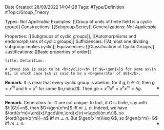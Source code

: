 <div class="topSpace"></div>

Date Created: 26/09/2022 14:04:28
Tags: #Type/Definition #Topic/Group_Theory

Types: <i>Not Applicable</i>
Examples: [[Group of units of finite field is a cyclic group]]
Constructions: [[Subgroup Series]]
Generalizations: <i>Not Applicable</i>

Properties: [[Subgroups of cyclic groups]], [[Automorphisms and endomorphisms of cyclic groups]]
Sufficiencies: [[At most one dividing subgroup implies cyclic]]
Equivalences: [[Classification of Cyclic Groups]]
Justifications: [[Basic properties of order]]

``` ad-Definition
title: Definition.

A group $G$ is said to be <b>cyclic</b> if $G=\gen{x}$ for some $x\in G$, in which case $x$ is said to be a <b>generator of $G$</b>.

```

<b>Remark.</b> It is clear that every cyclic group is abelian, for if $g,h\in G$, then $g=x^m$ and $h=x^n$ for some $n,m\in\Z$. Then $gh=x^mx^n=x^nx^m=hg$.<span style="float:right;">$\blacklozenge$</span>

---

<b>Remark.</b> Generators for $G$ are not unique. In fact, if $G$ is finite, say with $\l|G\r|=n$, then $G=\gen{x^m}$ iff $m\perp n$. Indeed, we have $\ord{x^m}=\ord{x}/\gcd\l(m,\ord{x}\r)=n\gcd\l(m,n\r)$, so $\ord{\gen{x^m}}=n$ iff $m\perp n$. But $\gen{x^m}\leq G$, so $\gen{x^m}=G$ iff $m\perp n$.<span style="float:right;">$\blacklozenge$</span>
